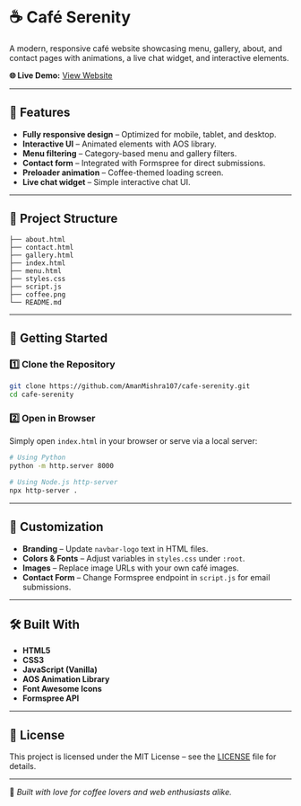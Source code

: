 # ☕ Café Serenity

A modern, responsive café website showcasing menu, gallery, about, and contact pages with animations, a live chat widget, and interactive elements.  

**🌐 Live Demo:** [View Website]([https://yourusername.github.io/cafe-serenity/](https://cafe-serenity.vercel.app/))  

---

## 🌟 Features
- **Fully responsive design** – Optimized for mobile, tablet, and desktop.
- **Interactive UI** – Animated elements with AOS library.
- **Menu filtering** – Category-based menu and gallery filters.
- **Contact form** – Integrated with Formspree for direct submissions.
- **Preloader animation** – Coffee-themed loading screen.
- **Live chat widget** – Simple interactive chat UI.

---

## 📂 Project Structure
```
├── about.html
├── contact.html
├── gallery.html
├── index.html
├── menu.html
├── styles.css
├── script.js
├── coffee.png
└── README.md
```

---

## 🚀 Getting Started

### 1️⃣ Clone the Repository
```bash
git clone https://github.com/AmanMishra107/cafe-serenity.git
cd cafe-serenity
```

### 2️⃣ Open in Browser
Simply open `index.html` in your browser or serve via a local server:
```bash
# Using Python
python -m http.server 8000

# Using Node.js http-server
npx http-server .
```

---

## 🔧 Customization
- **Branding** – Update `navbar-logo` text in HTML files.
- **Colors & Fonts** – Adjust variables in `styles.css` under `:root`.
- **Images** – Replace image URLs with your own café images.
- **Contact Form** – Change Formspree endpoint in `script.js` for email submissions.


---

## 🛠 Built With
- **HTML5**
- **CSS3**
- **JavaScript (Vanilla)**
- **AOS Animation Library**
- **Font Awesome Icons**
- **Formspree API**

---

## 📄 License
This project is licensed under the MIT License – see the [LICENSE](LICENSE) file for details.

---

💚 *Built with love for coffee lovers and web enthusiasts alike.*
